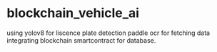 # blockchain_vehicle_ai
 using yolov8 for liscence plate detection
 paddle ocr for fetching data
integrating blockchain smartcontract for database.

